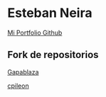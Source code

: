 # Esteban Neira
<a href="https://eneirafonseca.github.io/">Mi Portfolio Github</a>

## Fork de repositorios

<a href="https://github.com/Eneirafonseca/gapablaza"> Gapablaza </a>

<a href="https://github.com/Eneirafonseca/cpileon.github.io"> cpileon </a>


